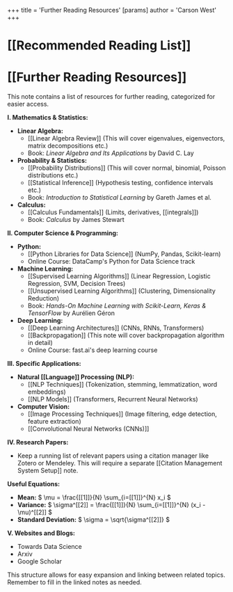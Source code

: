 +++
 title = 'Further Reading Resources'
[params]
	author = 'Carson West'
+++
# [[Recommended Reading List]]
# [[Further Reading Resources]]

This note contains a list of resources for further reading, categorized for easier access.

**I.  Mathematics & Statistics:**

* **Linear Algebra:**
    * [[Linear Algebra Review]]  (This will cover eigenvalues, eigenvectors, matrix decompositions etc.)
    * Book: *Linear Algebra and Its Applications* by David C. Lay
* **Probability & Statistics:**
    * [[Probability Distributions]] (This will cover normal, binomial, Poisson distributions etc.)
    * [[Statistical Inference]] (Hypothesis testing, confidence intervals etc.)
    * Book: *Introduction to Statistical Learning* by Gareth James et al.
* **Calculus:**
    * [[Calculus Fundamentals]] (Limits, derivatives, [[integrals]])
    * Book: *Calculus* by James Stewart


**II.  Computer Science & Programming:**

* **Python:**
    * [[Python Libraries for Data Science]] (NumPy, Pandas, Scikit-learn)
    * Online Course:  DataCamp's Python for Data Science track
* **Machine Learning:**
    * [[Supervised Learning Algorithms]] (Linear Regression, Logistic Regression, SVM, Decision Trees)
    * [[Unsupervised Learning Algorithms]] (Clustering, Dimensionality Reduction)
    * Book: *Hands-On Machine Learning with Scikit-Learn, Keras & TensorFlow* by Aurélien Géron
* **Deep Learning:**
    * [[Deep Learning Architectures]] (CNNs, RNNs, Transformers)
    * [[Backpropagation]] (This note will cover backpropagation algorithm in detail)
    * Online Course:  fast.ai's deep learning course


**III.  Specific Applications:**

* **Natural [[Language]] Processing (NLP):**
    * [[NLP Techniques]] (Tokenization, stemming, lemmatization, word embeddings)
    * [[NLP Models]] (Transformers, Recurrent Neural Networks)
* **Computer Vision:**
    * [[Image Processing Techniques]] (Image filtering, edge detection, feature extraction)
    * [[Convolutional Neural Networks (CNNs)]]

**IV.  Research Papers:**

* Keep a running list of relevant papers using a citation manager like Zotero or Mendeley.  This will require a separate [[Citation Management System Setup]] note.


**Useful Equations:**

* **Mean:**  $  \mu = \frac{[[1]]}{N} \sum_{i=[[1]]}^{N} x_i  $ 
* **Variance:**  $  \sigma^[[2]] = \frac{[[1]]}{N} \sum_{i=[[1]]}^{N} (x_i - \mu)^[[2]]  $ 
* **Standard Deviation:**  $  \sigma = \sqrt{\sigma^[[2]]}  $ 


**V. Websites and Blogs:**

*  Towards Data Science
*  Arxiv
*  Google Scholar



This structure allows for easy expansion and linking between related topics.  Remember to fill in the linked notes as needed.
